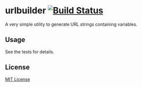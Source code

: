 # urlbuilder [![Build Status](https://secure.travis-ci.org/cofounders/urlbuilder.png?branch=master)](https://travis-ci.org/cofounders/urlbuilder)

A very simple utility to generate URL strings containing variables.

## Usage

See the tests for details.

## License

[MIT License](http://en.wikipedia.org/wiki/MIT_License)
